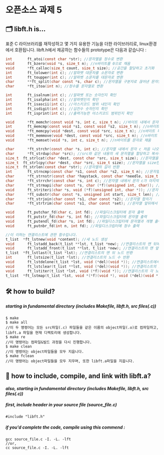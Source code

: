 # 오픈소스 과제 5

## :card_index_dividers: **libft.h is...**
표준 C 라이브러리를 재작성하고 몇 가지 유용한 기능을 더한 라이브러리로, linux환경에서 호환됩니다.
libft.h에서 제공하는 함수들의 prototype은 다음과 같습니다 :
```c
int		  ft_atoi(const char *str); //문자열을 정수로 변환
void	  ft_bzero(void *s, size_t n); //n바이트를 0으로 채움
void	  *ft_calloc(size_t count, size_t size); //공간을 할당하고 초기화
int		  ft_tolower(int c); //알파벳 대문자를 소문자로 변환
int		  ft_toupper(int c); //알파벳 소문자를 대문자로 변환
char	  **ft_split(char const *s, char c); //문자열을 구분자로 끊어낸 문자열 배열을 반환
char	  *ft_itoa(int n); //정수를 문자열로 변환

int		  ft_isalnum(int c); //알파벳 또는 숫자인지 확인
int		  ft_isalpha(int c); //알파벳인지 확인
int		  ft_isascii(int c); //아스키코드 범위 내인지 확인
int		  ft_isdigit(int c); //십진수 숫자인지 확인
int		  ft_isprint(int c); //출력가능한 아스키코드 범위인지 확인

void	  *ft_memchr(const void *s, int c, size_t n); //바이트 내에서 문자 c 처음 나오는 위치 탐색
int		  ft_memcmp(const void *s1, const void *s2, size_t n); //n바이트 비교
void	  *ft_memcpy(void *dest, const void *src, size_t n); //n바이트 복사
void	  *ft_memmove(void *dest, const void *src, size_t n); //n바이트 복사
void	  *ft_memset(void *s, int c, size_t n); //n바이트를 문자로 채움

char	  *ft_strchr(const char *s, int c); //문자열 내에서 문자 c 처음 나오는 위치 탐색
char	  *ft_strdup(char *src); //src와 같은 내용의 새 문자열을 할당하고 복사하여 반환
size_t	ft_strlcat(char *dest, const char *src, size_t size); //문자열을 size만큼 이어붙임
size_t	ft_strlcpy(char *dest, char *src, size_t size); //문자열을 size만큼 복사함
size_t	ft_strlen(const char *str); //문자열의 길이 반환
int		  ft_strncmp(const char *s1, const char *s2, size_t n); //문자열을 n만큼 비교
char	  *ft_strnstr(const char *haystack, const char *needle, size_t len); //haystack 문자열 내에 needle 문자열이 존재하는지 탐색하고, 존재한다면 그 위치 반환 
char	  *ft_strrchr(const char *s, int c); //문자열 내에서 문자 c가 마지막으로 나오는 위치 탐색
char	  *ft_strmapi(char const *s, char (*f)(unsigned int, char)); //문자열의 각 문자에 함수를 적용시킨 결과를 담은 문자열 반환
void	  ft_striteri(char *s, void (*f)(unsigned int, char *)); //문자열에 각 문자에 함수를 적용
char	  *ft_substr(char const *s, unsigned int start, size_t len); //부분문자열 반환
char	  *ft_strjoin(char const *s1, char const *s2); //문자열 합치기
char	  *ft_strtrim(char const *s1, char const *set); //문자열 앞뒤에서 set에 해당하는 문자 제거

void	  ft_putchar_fd(char c, int fd); //파일디스크림터에 문자 출력
void	  ft_putstr_fd(char *s, int fd); //파일디스크립터에 문자열 출력
void	  ft_putendl_fd(char *s, int fd); //파일디스크립터에 문자열과 개행 출력
void	  ft_putnbr_fd(int n, int fd); //파일디스크립터에 정수 출력

//이 이하는 연결리스트에 관한 함수입니다.
t_list	*ft_lstnew(void *content); //새 노드 생성
void	  ft_lstadd_back(t_list **lst, t_list *new); //연결리스트의 맨 뒤에 값 추가
void	  ft_lstadd_front(t_list **lst, t_list *new); //연결리스트의 맨 앞에 값 추가
t_list	*ft_lstlast(t_list *lst); //연결리스트의 맨 뒤 노드 반환
int		  ft_lstsize(t_list *lst); //연결리스트의 노드 수 반환
void	  ft_lstdelone(t_list *lst, void (*del)(void *)); //연결리스트에서 한 노드 삭제
void	  ft_lstclear(t_list **lst, void (*del)(void *)); //연결리스트의 노드 모두 삭제
void	  ft_lstiter(t_list *lst, void (*f)(void *)); //연결리스트의 각 노드에 함수 적용
t_list	*ft_lstmap(t_list *lst, void *(*f)(void *), void (*del)(void *)); //연결리스트의 각 노드에 함수를 적용한 결과 반환
```

## :hammer_and_wrench: **how to build?** 
##### *starting in fundamental directory (includes Makefile, libft.h, src files(.c))*

```
$ make
$ make all
//이 두 명령어는 모든 src파일(.c) 파일들을 같은 이름의 object파일(.o)로 컴파일하고, libft.a 파일을 현재 디렉토리에 생성합니다.
$ make re
//이 명령어는 컴파일&빌드 과정을 다시 진행합니다.
$ make clean
//이 명령어는 object파일들을 모두 지웁니다.
$ make fclean
//이 명령어는 object파일들을 모두 지우며, 또한 libft.a파일을 지웁니다.
```

## :link: **how to include, compile, and link with libft.a?**
#### *also, starting in fundamental directory (includes Makefile, libft.h, src files(.c))*

##### *first, include header in your source file (source_file.c)*
```
#include "libft.h"
```
##### *if you'd complete the code, compile using this commend :*
```
gcc source_file.c -I. -L. -lft
//or, 
cc source_file.c -I. -L. -lft
```
